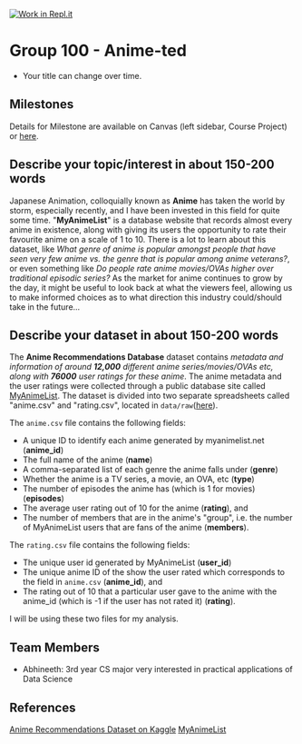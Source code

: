 [![Work in Repl.it](https://classroom.github.com/assets/work-in-replit-14baed9a392b3a25080506f3b7b6d57f295ec2978f6f33ec97e36a161684cbe9.svg)](https://classroom.github.com/online_ide?assignment_repo_id=311731&assignment_repo_type=GroupAssignmentRepo)
# Group 100 - Anime-ted

- Your title can change over time.

## Milestones

Details for Milestone are available on Canvas (left sidebar, Course Project) or [here](https://firas.moosvi.com/courses/data301/project/milestone01.html).

## Describe your topic/interest in about 150-200 words

Japanese Animation, colloquially known as **Anime** has taken the world by storm, especially recently, and I have been invested in this field for quite some time. "**MyAnimeList**" is a database website that records almost every anime in existence, along with giving its users the opportunity to rate their favourite anime on a scale of 1 to 10. There is a lot to learn about this dataset, like *What genre of anime is popular amongst people that have seen very few anime vs. the genre that is popular among anime veterans?*, or even something like *Do people rate anime movies/OVAs higher over traditional episodic series?* As the market for anime continues to grow by the day, it might be useful to look back at what the viewers feel, allowing us to make informed choices as to what direction this industry could/should take in the future... 

## Describe your dataset in about 150-200 words

The **Anime Recommendations Database** dataset contains *metadata and information of around **12,000** different anime series/movies/OVAs etc, along with **76000** user ratings for these anime*. The anime metadata and the user ratings were collected through a public database site called [MyAnimeList](https://myanimelist.net/). The dataset is divided into two separate spreadsheets called "anime.csv" and "rating.csv", located in `data/raw`([here](data/raw)). 

The `anime.csv` file contains the following fields:
* A unique ID to identify each anime generated by myanimelist.net (**anime_id**)
* The full name of the anime (**name**) 
* A comma-separated list of each genre the anime falls under (**genre**)
* Whether the anime is a TV series, a movie, an OVA, etc (**type**) 
* The number of episodes the anime has (which is 1 for movies) (**episodes**)
* The average user rating out of 10 for the anime (**rating**), and
* The number of members that are in the anime's "group", i.e. the number of MyAnimeList users that are fans of the anime (**members**).

The `rating.csv` file contains the following fields:
* The unique user id generated by MyAnimeList (**user_id**)
* The unique anime ID of the show the user rated which corresponds to the field in `anime.csv` (**anime_id**), and
* The rating out of 10 that a particular user gave to the anime with the anime_id (which is -1 if the user has not rated it) (**rating**).

I will be using these two files for my analysis.

## Team Members

- Abhineeth: 3rd year CS major very interested in practical applications of Data Science

## References
[Anime Recommendations Dataset on Kaggle](https://www.kaggle.com/CooperUnion/anime-recommendations-database/)
[MyAnimeList](https://myanimelist.net/)

